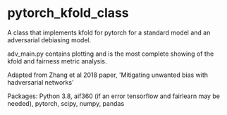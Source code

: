 # pytorch_kfold_class
A class that implements kfold for pytorch for a standard model and an adversarial debiasing model.

adv_main.py contains plotting and is the most complete showing of the kfold and fairness metric analysis.

Adapted from Zhang et al 2018 paper, 'Mitigating unwanted bias with hadversarial networks'

Packages:
Python 3.8,
aif360 (if an error tensorflow and fairlearn may be needed),
pytorch,
scipy,
numpy,
pandas
